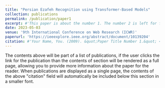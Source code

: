 ```yaml
---
title: "Persian Ezafeh Recognition using Transformer-Based Models"
collection: publications
permalink: /publication/paper1
excerpt: #'This paper is about the number 1. The number 2 is left for future work.'
date: 2023-05-03
venue: '9th International Conference on Web Research (ICWR)'
paperurl: 'https://ieeexplore.ieee.org/abstract/document/10139204'
citation: #'Your Name, You. (2009). &quot;Paper Title Number 1.&quot; <i>Journal 1</i>. 1(1).'
---
```


The contents above will be part of a list of publications, if the user clicks the link for the publication than the contents of section will be rendered as a full page, allowing you to provide more information about the paper for the reader. When publications are displayed as a single page, the contents of the above "citation" field will automatically be included below this section in a smaller font.

